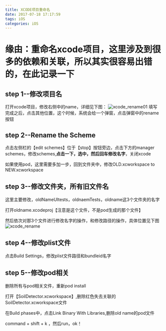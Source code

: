```yaml
---
title: XCODE项目重命名
date: 2017-07-18 17:17:59
tags: iOS
categories: iOS
---
```

# 缘由：重命名xcode项目，这里涉及到很多的依赖和关联，所以其实很容易出错的，在此记录一下

<!--more-->

## step 1--修改项目名
打开xcode项目，修改右侧中的name，详细见下图：
![xcode_rename01](http://ok2nitkry.bkt.clouddn.com/xcode_rename01.png)
填写完成之后，点击其他位置，这个时候，系统会给一个弹窗，点击弹窗中的rename按钮

## step 2--Rename the Scheme
点击左侧栏的【edit schemes】位于【stop】按钮旁边，点击下方的manager schemes，修改schemes,**点击一下，选中，然后回车修改名字**，关闭xcode

如果使用pod，这里需要多加一步，回到文件夹中，修改OLD.xcworkspace to NEW.xcworkspace

## step 3--修改文件夹，所有旧文件名
这里主要修改，oldNameUItests，oldnaemTests，oldname这3个文件夹的名字

打开oldname.xcodeproj【注意是这个文件，不是pod生成的那个文件】

然后依次对那3个文件进行修改名字的操作，和修改路径的操作，具体位置见下图
![xcode_rename](http://ok2nitkry.bkt.clouddn.com/xcode_rename02.png)

## step 4--修改plist文件
点击Build Settings，修改plist文件路径和bundleid名字

## step 5--修改pod相关
删除所有与pod相关文件，重新pod install

打开【SoilDetector.xcworkspace】,删除红色失去关联的SoilDetector.xcworkspace文件

在Build phases中，点击Link Binary With Libraries,删除old name的pod文件

command + shift + k ，然后run，ok！
